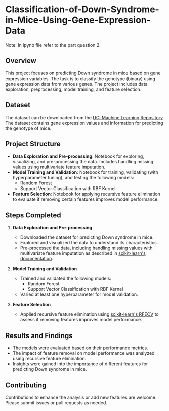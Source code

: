 # Classification-of-Down-Syndrome-in-Mice-Using-Gene-Expression-Data
Note: In ipynb file refer to the part question 2.


## Overview

This project focuses on predicting Down syndrome in mice based on gene expression variables. The task is to classify the genotype (binary) using gene expression data from various genes. The project includes data exploration, preprocessing, model training, and feature selection.

## Dataset

The dataset can be downloaded from the [UCI Machine Learning Repository](https://archive.ics.uci.edu/ml/datasets/Mice+Protein+Expression). The dataset contains gene expression values and information for predicting the genotype of mice.

## Project Structure

- **Data Exploration and Pre-processing**: Notebook for exploring, visualizing, and pre-processing the data. Includes handling missing values using multivariate feature imputation.
- **Model Training and Validation**: Notebook for training, validating (with hyperparameter tuning), and testing the following models:
  - Random Forest
  - Support Vector Classification with RBF Kernel
- **Feature Selection**: Notebook for applying recursive feature elimination to evaluate if removing certain features improves model performance.

## Steps Completed

1. **Data Exploration and Pre-processing**
   - Downloaded the dataset for predicting Down syndrome in mice.
   - Explored and visualized the data to understand its characteristics.
   - Pre-processed the data, including handling missing values with multivariate feature imputation as described in [scikit-learn's documentation](https://scikit-learn.org/stable/modules/impute.html).

2. **Model Training and Validation**
   - Trained and validated the following models:
     - Random Forest
     - Support Vector Classification with RBF Kernel
   - Varied at least one hyperparameter for model validation.

3. **Feature Selection**
   - Applied recursive feature elimination using [scikit-learn's RFECV](https://scikit-learn.org/stable/modules/generated/sklearn.feature_selection.RFECV.html) to assess if removing features improves model performance.


## Results and Findings

- The models were evaluated based on their performance metrics.
- The impact of feature removal on model performance was analyzed using recursive feature elimination.
- Insights were gained into the importance of different features for predicting Down syndrome in mice.

## Contributing

Contributions to enhance the analysis or add new features are welcome. Please submit issues or pull requests as needed.

